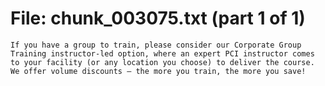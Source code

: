 ﻿# File: chunk_003075.txt (part 1 of 1)
```
If you have a group to train, please consider our Corporate Group Training instructor-led option, where an expert PCI instructor comes to your facility (or any location you choose) to deliver the course. We offer volume discounts – the more you train, the more you save!
```

